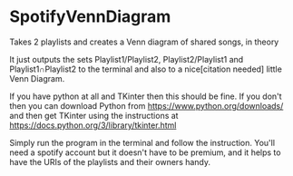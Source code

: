 # SpotifyVennDiagram
Takes 2 playlists and creates a Venn diagram of shared songs, in theory

It just outputs the sets Playlist1/Playlist2, Playlist2/Playlist1 and Playlist1∩Playlist2 to the terminal
and also to a nice[citation needed] little Venn Diagram.

If you have python at all and TKinter then this should be fine. If you don't then you can download Python from https://www.python.org/downloads/ and then get TKinter using the instructions at https://docs.python.org/3/library/tkinter.html

Simply run the program in the terminal and follow the instruction. You'll need a spotify account but it doesn't have to be premium, and it helps to have the URIs of the playlists and their owners handy.
